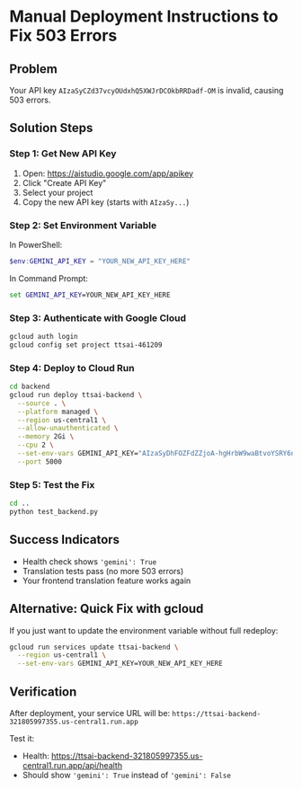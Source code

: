 # Manual Deployment Instructions to Fix 503 Errors

## Problem
Your API key `AIzaSyCZd37vcyOUdxhQ5XWJrDCOkbRRDadf-OM` is invalid, causing 503 errors.

## Solution Steps

### Step 1: Get New API Key
1. Open: https://aistudio.google.com/app/apikey
2. Click "Create API Key"
3. Select your project
4. Copy the new API key (starts with `AIzaSy...`)

### Step 2: Set Environment Variable
In PowerShell:
```powershell
$env:GEMINI_API_KEY = "YOUR_NEW_API_KEY_HERE"
```

In Command Prompt:
```cmd
set GEMINI_API_KEY=YOUR_NEW_API_KEY_HERE
```

### Step 3: Authenticate with Google Cloud
```bash
gcloud auth login
gcloud config set project ttsai-461209
```

### Step 4: Deploy to Cloud Run
```bash
cd backend
gcloud run deploy ttsai-backend \
  --source . \
  --platform managed \
  --region us-central1 \
  --allow-unauthenticated \
  --memory 2Gi \
  --cpu 2 \
  --set-env-vars GEMINI_API_KEY="AIzaSyDhFOZFdZZjoA-hgHrbW9waBtvoYSRY6nw",DATABASE_URL=sqlite:///app/ttsai.db,FLASK_ENV=production \
  --port 5000
```

### Step 5: Test the Fix
```bash
cd ..
python test_backend.py
```

## Success Indicators
- Health check shows `'gemini': True`
- Translation tests pass (no more 503 errors)
- Your frontend translation feature works again

## Alternative: Quick Fix with gcloud
If you just want to update the environment variable without full redeploy:

```bash
gcloud run services update ttsai-backend \
  --region us-central1 \
  --set-env-vars GEMINI_API_KEY=YOUR_NEW_API_KEY_HERE
```

## Verification
After deployment, your service URL will be:
`https://ttsai-backend-321805997355.us-central1.run.app`

Test it:
- Health: https://ttsai-backend-321805997355.us-central1.run.app/api/health
- Should show `'gemini': True` instead of `'gemini': False` 